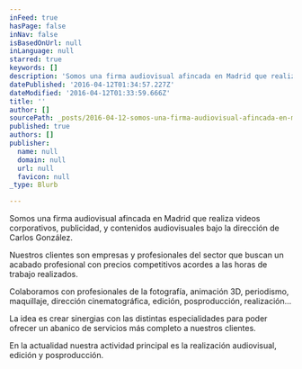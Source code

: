 ```yaml
---
inFeed: true
hasPage: false
inNav: false
isBasedOnUrl: null
inLanguage: null
starred: true
keywords: []
description: 'Somos una firma audiovisual afincada en Madrid que realiza videos corporativos, publicidad, y contenidos audiovisuales bajo la dirección de Carlos González.'
datePublished: '2016-04-12T01:34:57.227Z'
dateModified: '2016-04-12T01:33:59.666Z'
title: ''
author: []
sourcePath: _posts/2016-04-12-somos-una-firma-audiovisual-afincada-en-madrid-que-realiza-v.md
published: true
authors: []
publisher:
  name: null
  domain: null
  url: null
  favicon: null
_type: Blurb

---
```

Somos una firma audiovisual afincada en Madrid que realiza videos corporativos, publicidad, y contenidos audiovisuales bajo la dirección de Carlos González.

Nuestros clientes son empresas y profesionales del sector que buscan un acabado profesional con precios competitivos acordes a las horas de trabajo realizados.

Colaboramos con profesionales de la fotografía, animación 3D, periodismo, maquillaje, dirección cinematográfica, edición, posproducción, realización...

La idea es crear sinergias con las distintas especialidades para poder ofrecer un abanico de servicios más completo a nuestros clientes.

En la actualidad nuestra actividad principal es la realización audiovisual, edición y posproducción.